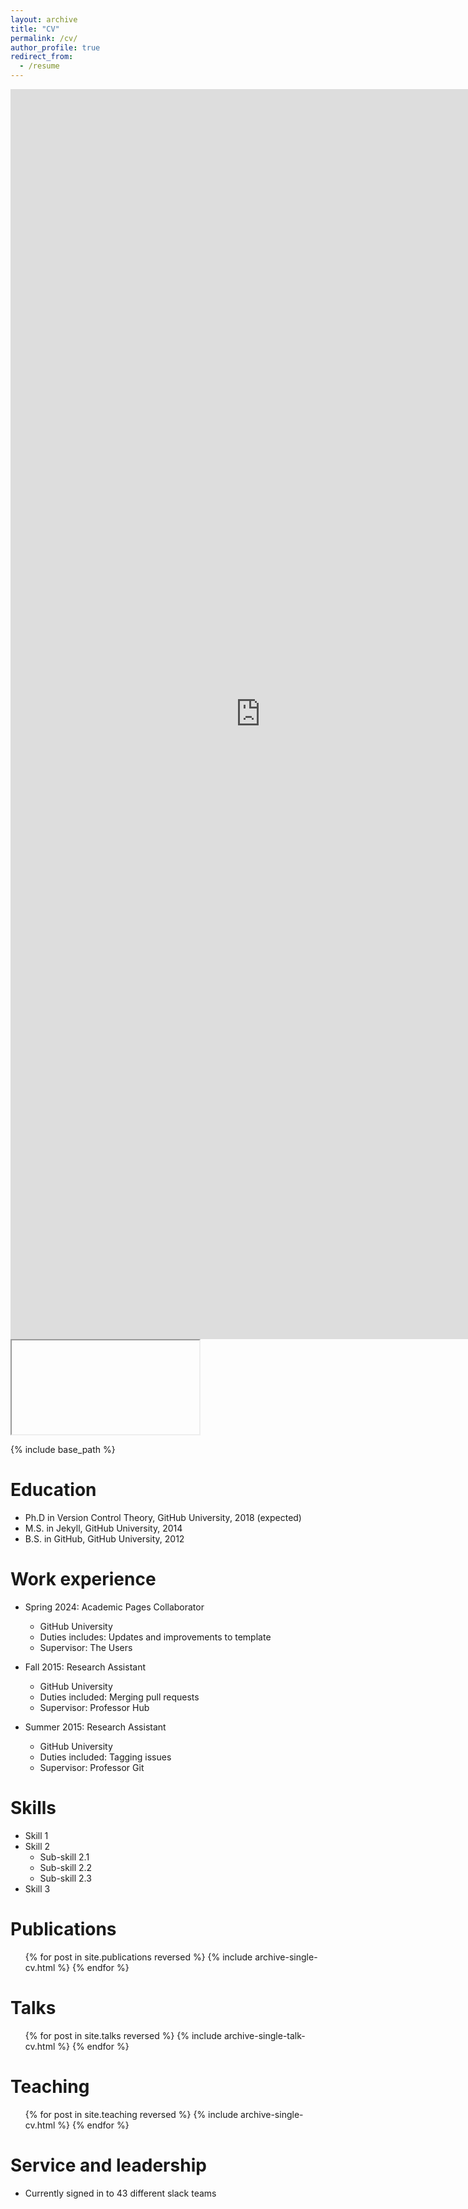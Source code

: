 ```yaml
---
layout: archive
title: "CV"
permalink: /cv/
author_profile: true
redirect_from:
  - /resume
---
```

<center><iframe src="https://docs.google.com/document/d/e/2PACX-1vSVVtEQTHxGWjQPTnpU0fw08ADqGmOKxc7gLvDliDmcGfbFU8eRgfHWVMPnJ2Q8iXrRKRBPxmVo-McY/pub?embedded=true" width="800px" height="2000px" frameBorder="0" ></iframe></center>
<iframe src=""></iframe>

{% include base_path %}

Education
======
* Ph.D in Version Control Theory, GitHub University, 2018 (expected)
* M.S. in Jekyll, GitHub University, 2014
* B.S. in GitHub, GitHub University, 2012

Work experience
======
* Spring 2024: Academic Pages Collaborator
  * GitHub University
  * Duties includes: Updates and improvements to template
  * Supervisor: The Users

* Fall 2015: Research Assistant
  * GitHub University
  * Duties included: Merging pull requests
  * Supervisor: Professor Hub

* Summer 2015: Research Assistant
  * GitHub University
  * Duties included: Tagging issues
  * Supervisor: Professor Git
  
Skills
======
* Skill 1
* Skill 2
  * Sub-skill 2.1
  * Sub-skill 2.2
  * Sub-skill 2.3
* Skill 3

Publications
======
  <ul>{% for post in site.publications reversed %}
    {% include archive-single-cv.html %}
  {% endfor %}</ul>
  
Talks
======
  <ul>{% for post in site.talks reversed %}
    {% include archive-single-talk-cv.html  %}
  {% endfor %}</ul>
  
Teaching
======
  <ul>{% for post in site.teaching reversed %}
    {% include archive-single-cv.html %}
  {% endfor %}</ul>
  
Service and leadership
======
* Currently signed in to 43 different slack teams
